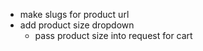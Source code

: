 - make slugs for product url
- add product size dropdown
  - pass product size into request for cart

